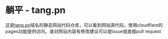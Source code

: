 # 躺平 - tang.pn
这是[tang.pn](https://tang.pn)域名的静态网站代码仓库，可以看到网站源代码，使用cloudflare的pages功能提供访问。谁对网站内容有修改建议可以提issue或直接pull request
